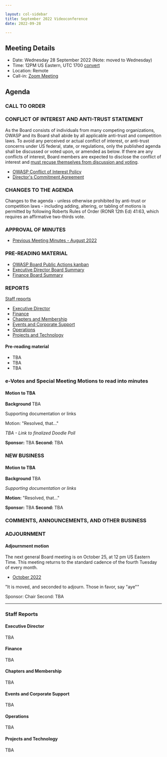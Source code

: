 ```yaml
---

layout: col-sidebar
title: September 2022 Videoconference
date: 2022-09-28

---
```


## Meeting Details

- Date: Wednesday 28 September 2022 (Note: moved to Wednesday)
- Time: 12PM US Eastern, UTC 1700 [convert](https://www.timeanddate.com/worldclock/meetingdetails.html?year=2022&month=9&day=28&hour=17&min=0&sec=0&p1=398&p2=16&p3=110&p4=197&p5=217&p6=136&p7=179&p8=438)
- Location: Remote
- Call-in: [Zoom Meeting](https://us06web.zoom.us/j/83392905205?pwd=bXpFOG1oSEMwUTJBTjlQMzVsT1FQdz09)

## Agenda

### CALL TO ORDER

<!--
Board Members
- Grant Ongers, Martin Knobloch, Vandana Verma Sehgal, Joubin Jabbari, Bil Corry, Glenn ten Cate, Avi Douglen

Guests
Andrew van der Stock, Tom Pappas, Dawn Aitken, Harold Blankenship, Lisa Jones, Kelly Santalucia, Lauren Thomas
-->

### CONFLICT OF INTEREST AND ANTI-TRUST STATEMENT

As the Board consists of individuals from many competing organizations, OWASP and its Board shall abide by all applicable anti-trust and competition laws. To avoid any perceived or actual conflict of interest, or anti-trust concerns under US federal, state, or regulations, only the published agenda shall be discussed or voted upon, or amended as below. If there are any conflicts of interest, Board members are expected to disclose the conflict of interest and [must recuse themselves from discussion and voting](https://owasp.org/www-policy/legal/bylaws#section-702-disclosure-required).

- [OWASP Conflict of Interest Policy](https://owasp.org/www-policy/operational/conflict-of-interest)
- [Director's Commitment Agreement](https://owasp.org/www-policy/legal/directors-committment-agreement)

### CHANGES TO THE AGENDA

Changes to the agenda - unless otherwise prohibited by anti-trust or competition laws - including adding, altering, or tabling of motions is permitted by following Roberts Rules of Order (RONR 12th Ed) 41:63, which requires an affirmative two-thirds vote.

### APPROVAL OF MINUTES

- [Previous Meeting Minutes - August 2022](/www-board/minutes/202208)

### PRE-READING MATERIAL

- [OWASP Board Public Actions kanban](https://github.com/OWASP/www-board/projects/1)
- [Executive Director Board Summary](TBA)
- [Finance Board Summary](TBA)

### REPORTS

[Staff reports](#staff-reports)

- [Executive Director](#executive-director)
- [Finance](#finance)
- [Chapters and Membership](#chapters-and-membership)
- [Events and Corporate Support](#events-and-corporate-support)
- [Operations](#operations)
- [Projects and Technology](#projects-and-technology)

#### Pre-reading material

- TBA
- TBA
- TBA

### e-Votes and Special Meeting Motions to read into minutes

#### Motion to TBA

**Background** TBA

Supporting documentation or links

Motion: "Resolved, that..."

*TBA - Link to finalized Doodle Poll*

**Sponsor:** TBA
**Second:** TBA

### NEW BUSINESS

#### Motion to TBA

**Background** TBA

*Supporting documentation or links*

**Motion:** "Resolved, that..."

**Sponsor:** TBA
**Second:** TBA

### COMMENTS, ANNOUNCEMENTS, AND OTHER BUSINESS

### ADJOURNMENT

#### Adjournment motion

The next general Board meeting is on October 25, at 12 pm US Eastern Time. This meeting returns to the standard cadence of the fourth Tuesday of every month.

- [October 2022](https://owasp.org/www-board/meetings/202210.html)

"It is moved, and seconded to adjourn. Those in favor, say "aye""

Sponsor: Chair
Second: TBA

***

### Staff Reports

#### Executive Director

TBA

#### Finance

TBA

#### Chapters and Membership

TBA

#### Events and Corporate Support

TBA

#### Operations

TBA

#### Projects and Technology

TBA
